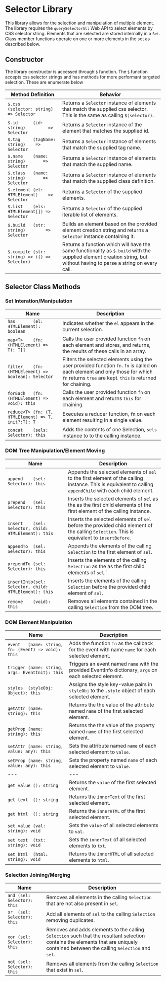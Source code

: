 # Selector Library

This library allows for the selection and manipulation of multiple element. The library requires the `querySelectorAll` Web API to select elements by CSS selector string. 
Elements that are selected are stored internally in a `Set`. Class member functions operate on one or more elements in the set as described below.

## Constructor
The library constructor is accessed through `$` function. The `$` function accepts css selector strings and has methods for more performant targeted selection. These are enumerate below

| Method Definition                             | Behavior    |
| ---                                           | ---         |
| `$.css     (selector: string)   => Selector`  | Returns a `Selector` instance of elements that match the supplied css selector. This is the same as calling `$(selector)`. |
| `$.id      (id: string)         => Selector`  | Returns a `Selector` instance of the element that matches the supplied id. |
| `$.tag     (tagName: string)    => Selector`  | Returns a `Selector` instance of elements that match the supplied tag name. |
| `$.name    (name: string)       => Selector`  | Returns a `Selector` instance of elements that match the supplied name.|
| `$.class   (name: string)       => Selector`  | Returns a `Selector` instance of elements that match the supplied class definition.|
| `$.element (el: HTMLElement)    => Selector`  | Returns a `Selector` of the supplied elements. |
| `$.list    (els: HTMLElement[]) => Selector`  | Returns a `Selector` of the supplied iterable list of elements. |
| `$.build   (str: string)        => Selector`  | Builds an element based on the provided element creation string and returns a `Selector` instance containing it. |
| `$.compile (str: string) => (() => Selector)` | Returns a function which will have the same functionality as `$.build` with the supplied element creation string, but without having to parse a string on every call. |

## Selector Class Methods

### Set Interation/Manipulation
| Name                                                 | Description |
| ---                                                  | ---         |
| `has       (el: HTMLElement): boolean`               | Indicates whether the `el` appears in the current selection. |
| `map<T>    (fn: (HTMLElement) => T): T[]`            | Calls the user provided function `fn` on each element and stores, and returns, the results of these calls in an array. |
| `filter    (fn: (HTMLElement) => boolean): Selector` | Filters the selected elements using the user provided function `fn`. `fn` is called on each element and only those for which `fn` returns `true` are kept. `this` is returned for chaining. |
| `forEach   (fn: (HTMLElement) => void): this`        | Calls the user provided function `fn` on each element and returns `this` for chaining. |
| `reduce<T> (fn: (T, HTMLElement) => T, init?:T): T`  | Executes a reducer function, `fn` on each element resulting in a single value. ||
| `concat    (sels: Selector): this`                   | Adds the contents of one Selection, `sels` instance to to the calling instance. |

### DOM Tree Manipulation/Element Moving
| Name                                                  | Description |
| ---                                                   | ---         |
| `append    (sel: Selector): this`                     | Appends the selected elements of `sel` to the first element of the calling instance. This is equivalent to calling `appendChild` with each child element. |
| `prepend   (sel: Selector): this`                     | Inserts the selected elements of `sel` as the as the first child elements of the first element of the calling instance. |
| `insert    (sel: Selector, child: HTMLElement): this` | Inserts the selected elements of `sel` before the provided child element of the calling `Selection`. This is equivalent to `insertBefore`. |
| `appendTo  (sel: Selector): this`                     | Appends the elements of the calling `Selection` to the first element of `sel`. |
| `prependTo (sel: Selector): this`                     | Inserts the elements of the calling `Selection` as the as the first child elements of `sel`.` |
| `insertInto(sel: Selector, child: HTMLElement): this` | Inserts the elements of the calling `Selection` before the provided child element of `sel`. |
| `remove    (void): this`                              | Removes all elements contained in the calling `Selection` from the DOM tree. |

### DOM Element Manipulation
| Name                                                | Description |
| ---                                                 | ---         |
| `event   (name: string, fn: (Event) => void): this` | Adds the function `fn` as the callback for the event with name `name` for each selected element. |
| `trigger (name: string, args: EventInit): this`     | Triggers an event named `name` with the provided EventInfo dictionary, `args` on each selected element. |
| `styles  (styleObj: Object): this`                  | Assigns the style key-value pairs in `styleObj` to the `.style` object of each selected element. |
| `getAttr (name: string): this`                      | Returns the the value of the attribute named `name` of the first selected element. |
| `getProp (name: string): this`                      | Returns the the value of the property named `name` of the first selected element. |
| `setAttr (name: string, value: any): this`          | Sets the attribute named `name` of each selected element to `value`. |
| `setProp (name: string, value: any): this`          | Sets the property named `name` of each selected element to `value`. |
| ---                                                 | ---         |
| `get value (): string`           | Returns the `value` of the first selected element. |
| `get text  (): string`           | Returns the `innerText` of the first selected element. |
| `get html  (): string`           | Returns the `innerHTML` of the first selected element. |
| `set value (val: string): void`  | Sets the `value` of all selected elements to `val`. |
| `set text  (txt: string): void`  | Sets the `innerText` of all selected elements to `txt`. |
| `set html  (html: string): void` | Returns the `innerHTML` of all selected elements to `html`. |

### Selection Joining/Merging
| Name                        | Description |
| ---                         | ---         |
| `and (sel: Selector): this` | Removes all elements in the calling `Selection` that are not also present in `sel`. |
| `or  (sel: Selector): this` | Add all elements of `sel` to the calling `Selection` removing duplicates. |
| `xor (sel: Selector): this` | Removes and adds elements to the calling `Selection` such that the resultant selection contains the elements that are uniquely contained between the calling `Selection` and `sel`. |
| `not (sel: Selector): this` | Removes all elements from the calling `Selection` that exist in `sel`. |

